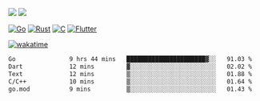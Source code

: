 [![](https://img.shields.io/badge/Windows_11-Pro-292e33?style=flat-square&logo=windows&logoColor=ffffff)](https://www.microsoft.com/en-us/windows/)
[![](https://img.shields.io/badge/macOS-Sequoia-292e33?style=flat-square&logo=apple&logoColor=ffffff)](https://www.apple.com/macbook-pro/) 

[![Go](https://img.shields.io/badge/-Go-DEA584?style=flat&logo=go&logoColor=000000)](https://golang.org/)
[![Rust](https://img.shields.io/badge/-Rust-DEA584?style=flat&logo=rust&logoColor=000000)](https://www.rust-lang.org)
[![C](https://img.shields.io/badge/--DEA584?style=flat&logo=c&logoColor=000000)](https://www.c-language.org/)
[![Flutter](https://img.shields.io/badge/-Flutter-DEA584?style=flat&logo=flutter&logoColor=000000)](https://flutter.dev/)

[![wakatime](https://wakatime.com/badge/user/9bb0c784-91ca-4b5c-8e9c-b13ece0f7b09.svg)](https://wakatime.com/@9bb0c784-91ca-4b5c-8e9c-b13ece0f7b09)


<!--START_SECTION:waka-->

```txt
Go               9 hrs 44 mins   ██████████████████████▓░░   91.03 %
Dart             12 mins         ▓░░░░░░░░░░░░░░░░░░░░░░░░   02.02 %
Text             12 mins         ▒░░░░░░░░░░░░░░░░░░░░░░░░   01.88 %
C/C++            10 mins         ▒░░░░░░░░░░░░░░░░░░░░░░░░   01.64 %
go.mod           9 mins          ▒░░░░░░░░░░░░░░░░░░░░░░░░   01.43 %
```

<!--END_SECTION:waka-->
